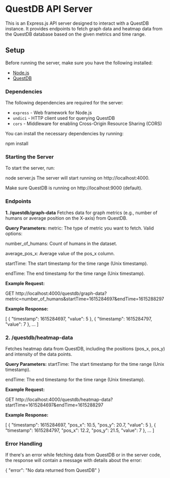 # QuestDB API Server

This is an Express.js API server designed to interact with a QuestDB instance. It provides endpoints to fetch graph data and heatmap data from the QuestDB database based on the given metrics and time range.

## Setup

Before running the server, make sure you have the following installed:

- [Node.js](https://nodejs.org/)
- [QuestDB](https://questdb.io/)

### Dependencies

The following dependencies are required for the server:

- `express` - Web framework for Node.js
- `undici` - HTTP client used for querying QuestDB
- `cors` - Middleware for enabling Cross-Origin Resource Sharing (CORS)

You can install the necessary dependencies by running:

npm install


### Starting the Server
To start the server, run:


node server.js
The server will start running on http://localhost:4000.

Make sure QuestDB is running on http://localhost:9000 (default).

### Endpoints
**1. /questdb/graph-data**
Fetches data for graph metrics (e.g., number of humans or average position on the X-axis) from QuestDB.

**Query Parameters:**
metric: The type of metric you want to fetch. Valid options:

number_of_humans: Count of humans in the dataset.

average_pos_x: Average value of the pos_x column.

startTime: The start timestamp for the time range (Unix timestamp).

endTime: The end timestamp for the time range (Unix timestamp).

**Example Request:**

GET http://localhost:4000/questdb/graph-data?metric=number_of_humans&startTime=1615284697&endTime=1615288297

**Example Response:**

[
  {
    "timestamp": 1615284697,
    "value": 5
  },
  {
    "timestamp": 1615284797,
    "value": 7
  },
  ...
]
### 2. /questdb/heatmap-data
Fetches heatmap data from QuestDB, including the positions (pos_x, pos_y) and intensity of the data points.

**Query Parameters:**
startTime: The start timestamp for the time range (Unix timestamp).

endTime: The end timestamp for the time range (Unix timestamp).

**Example Request:**

GET http://localhost:4000/questdb/heatmap-data?startTime=1615284697&endTime=1615288297

**Example Response:**

[
{
    "timestamp": 1615284697,
    "pos_x": 10.5,
    "pos_y": 20.7,
    "value": 5
  },
  {
    "timestamp": 1615284797,
    "pos_x": 12.2,
    "pos_y": 21.5,
    "value": 7
  },
  ...
]

### Error Handling
If there's an error while fetching data from QuestDB or in the server code, the response will contain a message with details about the error:

{
  "error": "No data returned from QuestDB"
}
